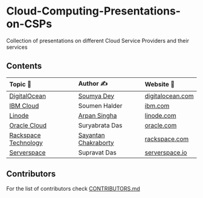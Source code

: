 # Cloud-Computing-Presentations-on-CSPs
Collection of presentations on different Cloud Service Providers and their services

## Contents
| Topic 📑 | Author ✍ |  Website 🔗  |
|  :-  |  :-   |     :-      |
|[DigitalOcean](https://github.com/CS-dept-Vivekananda-Centenary-College/Cloud-Computing-Presentations-on-CSPs/blob/main/DigitalOcean%5BSoumya_Dey%5D.pdf)|[Soumya Dey](https://github.com/Soumya-Dey)|[digitalocean.com](https://www.digitalocean.com/)|
|[IBM Cloud](https://github.com/CS-dept-Vivekananda-Centenary-College/Cloud-Computing-Presentations-on-CSPs/blob/main/IBM_cloud%5BSoumen_Halder%5D.pdf)|Soumen Halder|[ibm.com](https://www.ibm.com/cloud)|
|[Linode](https://github.com/CS-dept-Vivekananda-Centenary-College/Cloud-Computing-Presentations-on-CSPs/blob/main/Linode%5BArpan_Singha%5D.pdf)|[Arpan Singha](https://github.com/Teenspidey)|[linode.com](https://www.linode.com/)|
|[Oracle Cloud](https://github.com/CS-dept-Vivekananda-Centenary-College/Cloud-Computing-Presentations-on-CSPs/blob/main/Oracle_cloud%5BSuryabrata_Das%5D.pdf)|Suryabrata Das|[oracle.com](https://www.oracle.com/index.html)|
|[Rackspace Technology](https://github.com/CS-dept-Vivekananda-Centenary-College/Cloud-Computing-Presentations-on-CSPs/blob/main/Rackspace_technology%5BSayantan_Chakraborty%5D.pdf)|[Sayantan Chakraborty](https://github.com/chakrabortysayantan699)|[rackspace.com](https://www.rackspace.com/)|
|[Serverspace](https://github.com/CS-dept-Vivekananda-Centenary-College/Cloud-Computing-Presentations-on-CSPs/blob/main/Serverspace%5BSupravat_Das%5D.pdf)|Supravat Das|[serverspace.io](https://serverspace.io/)|

## Contributors
For the list of contributors check [CONTRIBUTORS.md](https://github.com/Vivekananda-Centenary-College/Cloud-Computing-Presentations-on-CSPs/blob/main/CONTRIBUTORS.md)
